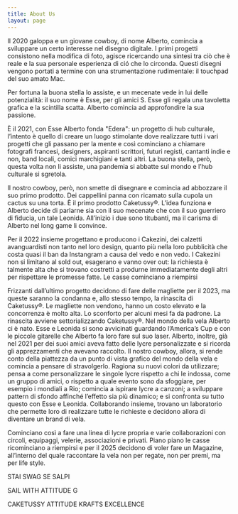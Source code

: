 ```yaml
---
title: About Us
layout: page
---
```

Il 2020 galoppa e un giovane cowboy, di nome Alberto, comincia a sviluppare un certo interesse nel disegno digitale. I primi progetti consistono nella modifica di foto, agisce ricercando una sintesi tra ciò che è reale e la sua personale esperienza di ció che lo circonda. Questi disegni vengono portati a termine con una strumentazione rudimentale: il touchpad del suo amato Mac.

Per fortuna la buona stella lo assiste, e un mecenate vede in lui delle potenzialità: il suo nome è Esse, per gli amici S. Esse gli regala una tavoletta grafica e la scintilla scatta. Alberto comincia ad approfondire la sua passione.

È il 2021, con Esse Alberto fonda "Edera": un progetto di hub culturale, l’intento è quello di creare un luogo stimolante dove realizzare tutti i vari progetti che gli passano per la mente e così cominciano a chiamare fotografi francesi, designers, aspiranti scrittori, futuri registi, cantanti indie e non, band locali, comici marchigiani e tanti altri. La buona stella, però, questa volta non li assiste, una pandemia si abbatte sul mondo e l’hub culturale si sgretola.

Il nostro cowboy, però, non smette di disegnare e comincia ad abbozzare il suo primo prodotto. Dei cappellini panna con ricamato sulla cupola un cactus su una torta. È il primo prodotto Caketussy®. L’idea funziona e Alberto decide di parlarne sia con il suo mecenate che con il suo guerriero di fiducia, un tale Leonida. All’inizio i due sono titubanti, ma il carisma di Alberto nel long game li convince.

Per il 2022 insieme progettano e producono i Cakezini, dei calzetti avanguardisti non tanto nel loro design, quanto più nella loro pubblicità che costa quasi il ban da Instangram a causa del vedo e non vedo. I Cakezini non si limitano al sold out, esagerano e vanno over out: la richiesta è talmente alta che si trovano costretti a produrne immediatamente degli altri per rispettare le promesse fatte. Le casse cominciano a riempirsi

Frizzanti dall’ultimo progetto decidono di fare delle magliette per il 2023, ma queste saranno la condanna e, allo stesso tempo, la rinascita di Caketussy®. Le magliette non vendono, hanno un costo elevato e la concorrenza è molto alta. Lo sconforto per alcuni mesi fa da padrone. La rinascita avviene settorializzando Caketussy®. Nel mondo della vela Alberto ci è nato. Esse e Leonida si sono avvicinati guardando l’America’s Cup e con le piccole gitarelle che Alberto fa loro fare sul suo laser. Alberto, inoltre, già nel 2021 per dei suoi amici aveva fatto delle lycre personalizzate e si ricorda gli apprezzamenti che avevano raccolto. Il nostro cowboy, allora, si rende conto della piattezza da un punto di vista grafico del mondo della vela e comincia a pensare di stravolgerlo. Ragiona su nuovi colori da utilizzare; pensa a come personalizzare le singole lycre rispetto a chi le indossa, come un gruppo di amici, o rispetto a quale evento sono da sfoggiare, per esempio i mondiali a Rio; comincia a ispirare lycre a canzoni; a sviluppare pattern di sfondo affinché l’effetto sia più dinamico; e si confronta su tutto questo con Esse e Leonida. Collaborando insieme, trovano un laboratorio che permette loro di realizzare tutte le richieste e decidono allora di diventare un brand di vela.

Cominciano così a fare una linea di lycre propria e varie collaborazioni con circoli, equipaggi, velerie, associazioni e privati. Piano piano le casse ricominciano a riempirsi e per il 2025 decidono di voler fare un Magazine, all’interno del quale raccontare la vela non per regate, non per premi, ma per life style.

STAI SWAG SE SALPI

SAIL WITH ATTITUDE G

CAKETUSSY ATTITUDE KRAFTS EXCELLENCE

